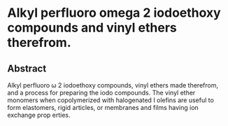 # Alkyl perfluoro omega 2 iodoethoxy compounds and vinyl ethers therefrom.

## Abstract
Alkyl perfluoro ω 2 iodoethoxy compounds, vinyl ethers made therefrom, and a process for preparing the iodo compounds. The vinyl ether monomers when copolymerized with halogenated I olefins are useful to form elastomers, rigid articles, or membranes and films having ion exchange prop erties.